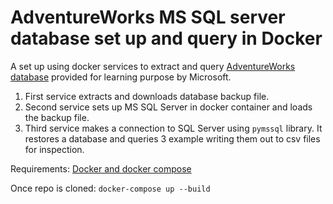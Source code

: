 # AdventureWorks MS SQL server database set up and query in Docker

A set up using docker services to extract and query [AdventureWorks database](https://learn.microsoft.com/en-us/sql/samples/adventureworks-install-configure?view=sql-server-ver16&tabs=tsql) provided for learning purpose by Microsoft.
1. First service extracts and downloads database backup file.
2. Second service sets up MS SQL Server in docker container and loads the backup file.
3. Third service makes a connection to SQL Server using `pymssql` library. It restores a database and queries 3 example writing them out to csv files for inspection.



Requirements:
[Docker and docker compose](https://docs.docker.com/compose/install/)

Once repo is cloned:
```docker-compose up --build```


